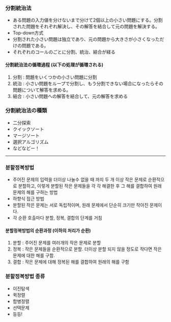 ### 分割統治法

- ある問題の入力値を分けないまで分けて2個以上の小さい問題にする。分割された問題をそれぞれ解決し、その解答を結合して元の問題を解決する。
- Top-down方式
- 分割された小さい問題は独立であり、元の問題から大きさが小さくなっただけの問題である。
- それぞれのコールのごとに分割、統治、結合が経る



#### 分割統治法の循環過程 (以下の処理が循環される)

1. 分割 : 問題をいくつかの小さい問題に分割
2. 統治 : 小さい問題をループで分割し、もう分割できない場合になったらその問題について解答を求める。
3. 結合 : 小さい問題への解答を結合して、元の解答を求める



### 分割統治法の種類

- 二分探索
- クイックソート
- マージソート
- 選択アルゴリズム
- などなどー！



------



### 분할정복방법

- 주어진 문제의 입력을 더이상 나눌수 없을 때 까지 두 개 이상 작은 문제로 순환적으로 분할하고,  이렇게 분할된 작은 문제들을 각 각 해결한 후 그 해를 결합하여 원래 문제의 해를 구하는 방법
- 하향식 접근 방법
- 분할된 작은 문제는 서로 독립적이며, 원래 문제에서 단순히 크기만 작아진 문제이다.
- 각 순환 호출마다 분할, 정복, 결합의 단계를 거침



#### 분할정복방법의 순환과정 (이하의 처리가 순환)

1. 분할 : 주어진 문제를 여러개의 작은 문제로 분할
2. 정복 : 작은 문제들을 순환적으로 분할. 더이상 분할 되지 않을 정도로 작다면 작은 문제에 대한 해를 구함.
3. 결합 : 작은 문제에 대해 정복된 해를 결합하여 원래의 해를 구함



### 분할정복방법 종류

- 이진탐색
- 퀵정렬
- 합병정렬
- 선택문제
- 등등!
